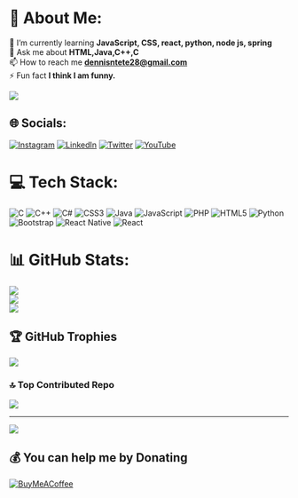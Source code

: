 # 💫 About Me:
🌱 I’m currently learning **JavaScript, CSS, react, python, node js, spring**<br>💬 Ask me about **HTML,Java,C++,C**<br>📫 How to reach me **dennisntete28@gmail.com**<br>⚡ Fun fact **I think I am funny.**

[![](https://visitcount.itsvg.in/api?id=Saitabau-Dennis&icon=7&color=7)](https://visitcount.itsvg.in)
## 🌐 Socials:
[![Instagram](https://img.shields.io/badge/Instagram-%23E4405F.svg?logo=Instagram&logoColor=white)](https://instagram.com/saitabau__) [![LinkedIn](https://img.shields.io/badge/LinkedIn-%230077B5.svg?logo=linkedin&logoColor=white)](https://linkedin.com/in/linkedin.com/in/saitabau-dennis-115133280) [![Twitter](https://img.shields.io/badge/Twitter-%231DA1F2.svg?logo=Twitter&logoColor=white)](https://twitter.com/Saita__28) [![YouTube](https://img.shields.io/badge/YouTube-%23FF0000.svg?logo=YouTube&logoColor=white)](https://youtube.com/@SaitabauDennis) 

# 💻 Tech Stack:
![C](https://img.shields.io/badge/c-%2300599C.svg?style=for-the-badge&logo=c&logoColor=white) ![C++](https://img.shields.io/badge/c++-%2300599C.svg?style=for-the-badge&logo=c%2B%2B&logoColor=white) ![C#](https://img.shields.io/badge/c%23-%23239120.svg?style=for-the-badge&logo=csharp&logoColor=white) ![CSS3](https://img.shields.io/badge/css3-%231572B6.svg?style=for-the-badge&logo=css3&logoColor=white) ![Java](https://img.shields.io/badge/java-%23ED8B00.svg?style=for-the-badge&logo=openjdk&logoColor=white) ![JavaScript](https://img.shields.io/badge/javascript-%23323330.svg?style=for-the-badge&logo=javascript&logoColor=%23F7DF1E) ![PHP](https://img.shields.io/badge/php-%23777BB4.svg?style=for-the-badge&logo=php&logoColor=white) ![HTML5](https://img.shields.io/badge/html5-%23E34F26.svg?style=for-the-badge&logo=html5&logoColor=white) ![Python](https://img.shields.io/badge/python-3670A0?style=for-the-badge&logo=python&logoColor=ffdd54) ![Bootstrap](https://img.shields.io/badge/bootstrap-%238511FA.svg?style=for-the-badge&logo=bootstrap&logoColor=white) ![React Native](https://img.shields.io/badge/react_native-%2320232a.svg?style=for-the-badge&logo=react&logoColor=%2361DAFB) ![React](https://img.shields.io/badge/react-%2320232a.svg?style=for-the-badge&logo=react&logoColor=%2361DAFB)
# 📊 GitHub Stats:
![](https://github-readme-stats.vercel.app/api?username=Saitabau-Dennis&theme=gotham&hide_border=false&include_all_commits=true&count_private=true)<br/>
![](https://github-readme-streak-stats.herokuapp.com/?user=Saitabau-Dennis&theme=gotham&hide_border=false)<br/>
![](https://github-readme-stats.vercel.app/api/top-langs/?username=Saitabau-Dennis&theme=gotham&hide_border=false&include_all_commits=true&count_private=true&layout=compact)

## 🏆 GitHub Trophies
![](https://github-profile-trophy.vercel.app/?username=Saitabau-Dennis&theme=radical&no-frame=false&no-bg=false&margin-w=4)

### 🔝 Top Contributed Repo
![](https://github-contributor-stats.vercel.app/api?username=Saitabau-Dennis&limit=5&theme=dracula&combine_all_yearly_contributions=true)

---
[![](https://visitcount.itsvg.in/api?id=Saitabau-Dennis&icon=7&color=7)](https://visitcount.itsvg.in)

  ## 💰 You can help me by Donating
  [![BuyMeACoffee](https://img.shields.io/badge/Buy%20Me%20a%20Coffee-ffdd00?style=for-the-badge&logo=buy-me-a-coffee&logoColor=black)](https://buymeacoffee.com/https://www.buymeacoffee.com/dennisntetb) 

  
<!-- Proudly created with GPRM ( https://gprm.itsvg.in ) -->

